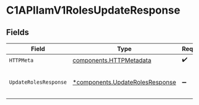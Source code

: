 # C1APIIamV1RolesUpdateResponse


## Fields

| Field                                                                             | Type                                                                              | Required                                                                          | Description                                                                       |
| --------------------------------------------------------------------------------- | --------------------------------------------------------------------------------- | --------------------------------------------------------------------------------- | --------------------------------------------------------------------------------- |
| `HTTPMeta`                                                                        | [components.HTTPMetadata](../../models/components/httpmetadata.md)                | :heavy_check_mark:                                                                | N/A                                                                               |
| `UpdateRolesResponse`                                                             | [*components.UpdateRolesResponse](../../models/components/updaterolesresponse.md) | :heavy_minus_sign:                                                                | UpdateRolesResponse is the response message containing the updated role.          |